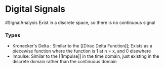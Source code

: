 # Digital Signals
#SignalAnalysis 
Exist in a discrete space, so there is no continuous signal

### Types
- Kronecker's Delta : Similar to the [[Dirac Delta Function]]; Exists as a piecewise function where the function is 1 at n = x, and 0 elsewhere
- Impulse: Similar to the [[Impulse]] in the time domain, just existing in the discrete domain rather than the continuous domain